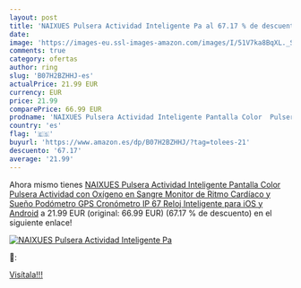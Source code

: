 ```yaml
---
layout: post
title: 'NAIXUES Pulsera Actividad Inteligente Pa al 67.17 % de descuento'
date: 
image: 'https://images-eu.ssl-images-amazon.com/images/I/51V7ka8BqXL._SL200_.jpg'
comments: true
category: ofertas
author: ring
slug: 'B07H2BZHHJ-es'
actualPrice: 21.99 EUR
currency: EUR
price: 21.99
comparePrice: 66.99 EUR
prodname: 'NAIXUES Pulsera Actividad Inteligente Pantalla Color  Pulsera Actividad con Oxígeno en Sangre  Monitor de Ritmo Cardíaco y Sueño  Podómetro GPS  Cronómetro  IP 67 Reloj Inteligente para iOS y Android'
country: 'es'
flag: '🇪🇸'
buyurl: 'https://www.amazon.es/dp/B07H2BZHHJ/?tag=tolees-21'
descuento: '67.17'
average: '21.99'
---
```


Ahora mismo tienes [NAIXUES Pulsera Actividad Inteligente Pantalla Color  Pulsera Actividad con Oxígeno en Sangre  Monitor de Ritmo Cardíaco y Sueño  Podómetro GPS  Cronómetro  IP 67 Reloj Inteligente para iOS y Android](https://www.amazon.es/dp/B07H2BZHHJ/?tag=tolees-21) a 21.99 EUR (original: 66.99 EUR) (67.17 %  de descuento) en el siguiente enlace!

[![NAIXUES Pulsera Actividad Inteligente Pa](https://images-eu.ssl-images-amazon.com/images/I/51V7ka8BqXL._SL200_.jpg)](https://www.amazon.es/dp/B07H2BZHHJ/?tag=tolees-21)

🔎:


[Visítala!!!](https://www.amazon.es/dp/B07H2BZHHJ/?tag=tolees-21)
